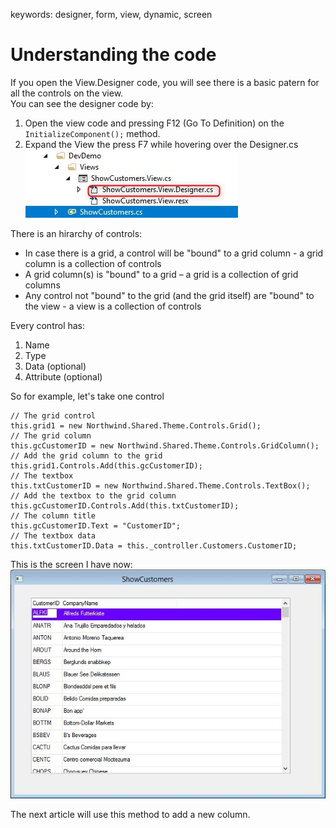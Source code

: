 ﻿keywords: designer, form, view, dynamic, screen

# Understanding the code

If you open the View.Designer code, you will see there is a basic patern for all the controls on the view.  
You can see the designer code by:
1. Open the view code and pressing F12 (Go To Definition) on the ```InitializeComponent();``` method.
2. Expand the View the press F7 while hovering over the Designer.cs  
![2018 02 07 14H54 31](2018-02-07_14h54_31.jpg)

There is an hirarchy of controls:
* In case there is a grid, a control will be "bound" to a grid column - a grid column is a collection of controls
* A grid column(s) is "bound" to a grid – a grid is a collection of grid columns
* Any control not "bound" to the grid (and the grid itself) are "bound" to the view - a view is a collection of controls

Every control has:
1. Name
2. Type
3. Data (optional)
4. Attribute (optional)

So for example, let's take one control 

```
// The grid control
this.grid1 = new Northwind.Shared.Theme.Controls.Grid(); 
// The grid column
this.gcCustomerID = new Northwind.Shared.Theme.Controls.GridColumn();
// Add the grid column to the grid
this.grid1.Controls.Add(this.gcCustomerID);
// The textbox 
this.txtCustomerID = new Northwind.Shared.Theme.Controls.TextBox();
// Add the textbox to the grid column
this.gcCustomerID.Controls.Add(this.txtCustomerID);
// The column title
this.gcCustomerID.Text = "CustomerID";
// The textbox data 
this.txtCustomerID.Data = this._controller.Customers.CustomerID;
```

This is the screen I have now:  
![2018 02 07 15H28 19](2018-02-07_15h28_19.jpg)

The next article will use this method to add a new column.